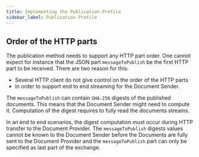 ```yaml
---
title: Implementing the Publication Profile
sidebar_label: Publication Profile
---
```



## Order of the HTTP parts

The publication method needs to support any HTTP part order. One cannot expect for instance that the JSON part ```messageToPublish``` be the first HTTP part to be received. There are two reason for this:
- Several HTTP client do not give control on the order of the HTTP parts
- In order to support end to end streaming for the Document Sender.
 
 The ``messageToPublish`` can contain ``SHA-256`` digests of the published documents. This means that the Document Sender might need to compute it. Computation of the digest requires to fully read the documents streams. 
 
 In an end to end scenarios, the digest computation must occur during HTTP transfer to the Document Provider. The ``messageToPublish`` digests values cannot be known to the Document Sender before the Documents are fully sent to the Document Provider and the ``messageToPublish`` part can only be specified as last part of the exchange.